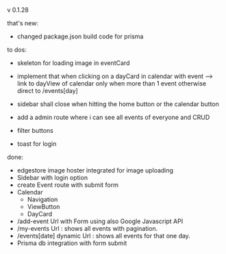 v 0.1.28

that's new:

- changed package.json build code for prisma

to dos:

- skeleton for loading image in eventCard
- implement that when clicking on a dayCard in calendar with event --> link to dayView of calendar only when more than 1 event otherwise direct to /events[day]

- sidebar shall close when hitting the home button or the calendar button
- add a admin route where i can see all events of everyone and CRUD

- filter buttons
- toast for login

done:

- edgestore image hoster integrated for image uploading
- Sidebar with login option
- create Event route with submit form
- Calendar
  - Navigation
  - ViewButton
  - DayCard
- /add-event Url with Form using also Google Javascript API
- /my-events Url : shows all events with pagination.
- /events[date] dynamic Url : shows all events for that one day.
- Prisma db integration with form submit
